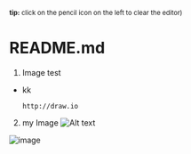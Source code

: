 <sup style="display: inline-block;">**tip:** click on the pencil icon on the left to clear the editor)</sup>
# README.md

1. Image test
  - kk
    ```
    http://draw.io
    ```
2. my Image
   ![Alt text](https://github.com/algok2/algok2/assets/44625038/195ad4d9-a6d5-439a-8292-1d3843e6e111)
   
![image](https://github.com/algok2/algok2/assets/44625038/195ad4d9-a6d5-439a-8292-1d3843e6e111)
